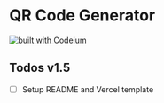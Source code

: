 # QR Code Generator

[![built with Codeium](https://codeium.com/badges/main)](https://codeium.com?repo_name=nutlope%2Fqrgpt)

## Todos v1.5

- [ ] Setup README and Vercel template

